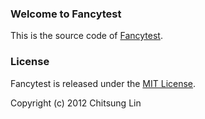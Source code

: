 ### Welcome to Fancytest
This is the source code of [Fancytest](http://fancytest.airfont.com/).

### License
Fancytest is released under the [MIT License](http://www.opensource.org/licenses/MIT).

Copyright (c) 2012 Chitsung Lin
